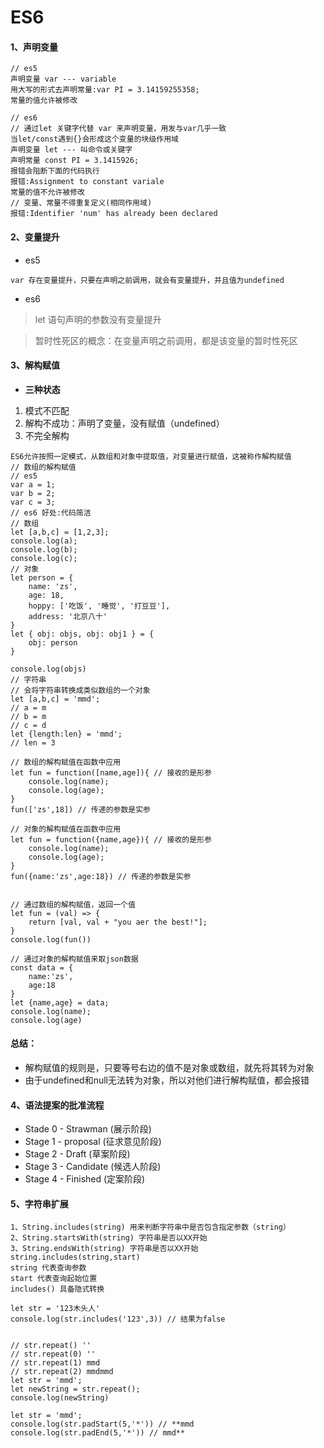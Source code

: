 # ES6
#### 1、声明变量

```
// es5
声明变量 var --- variable
用大写的形式去声明常量:var PI = 3.14159255358;
常量的值允许被修改

// es6
// 通过let 关键字代替 var 来声明变量，用发与var几乎一致
当let/const遇到{}会形成这个变量的块级作用域
声明变量 let --- 叫命令或关键字
声明常量 const PI = 3.1415926;
报错会阻断下面的代码执行
报错:Assignment to constant variale 
常量的值不允许被修改
// 变量、常量不得重复定义(相同作用域)
报错:Identifier 'num' has already been declared
```
#### 2、变量提升
- es5
> 
    var 存在变量提升，只要在声明之前调用，就会有变量提升，并且值为undefined
- es6 
> let 语句声明的参数没有变量提升

> 暂时性死区的概念：在变量声明之前调用，都是该变量的暂时性死区
#### 3、解构赋值
- **三种状态**
1. 模式不匹配
1. 解构不成功：声明了变量，没有赋值（undefined）
1. 不完全解构

```
ES6允许按照一定模式，从数组和对象中提取值，对变量进行赋值，这被称作解构赋值 
// 数组的解构赋值
// es5
var a = 1;
var b = 2;
var c = 3;
// es6 好处:代码简洁
// 数组
let [a,b,c] = [1,2,3];
console.log(a);
console.log(b);
console.log(c);
// 对象
let person = {
    name: 'zs',
    age: 18,
    hoppy: ['吃饭', '睡觉', '打豆豆'],
    address: '北京八十'
}
let { obj: objs, obj: obj1 } = {
    obj: person
}

console.log(objs)
// 字符串
// 会将字符串转换成类似数组的一个对象
let [a,b,c] = 'mmd';
// a = m
// b = m
// c = d
let {length:len} = 'mmd';
// len = 3

// 数组的解构赋值在函数中应用
let fun = function([name,age]){ // 接收的是形参
    console.log(name);
    console.log(age);
}
fun(['zs',18]) // 传递的参数是实参

// 对象的解构赋值在函数中应用
let fun = function({name,age}){ // 接收的是形参
    console.log(name);
    console.log(age);
}
fun({name:'zs',age:18}) // 传递的参数是实参


// 通过数组的解构赋值，返回一个值
let fun = (val) => {
    return [val, val + "you aer the best!"];
}
console.log(fun())

// 通过对象的解构赋值来取json数据
const data = {
    name:'zs',
    age:18
}
let {name,age} = data;
console.log(name);
console.log(age)

```
#### 总结：
- 解构赋值的规则是，只要等号右边的值不是对象或数组，就先将其转为对象
- 由于undefined和null无法转为对象，所以对他们进行解构赋值，都会报错

#### 4、语法提案的批准流程
- Stade 0 - Strawman (展示阶段)
- Stage 1 - proposal (征求意见阶段)
- Stage 2 - Draft (草案阶段)
- Stage 3 - Candidate (候选人阶段)
- Stage 4 - Finished (定案阶段)
#### 5、字符串扩展

```
1、String.includes(string) 用来判断字符串中是否包含指定参数（string）
2、String.startsWith(string) 字符串是否以XX开始
3、String.endsWith(string) 字符串是否以XX开始
string.includes(string,start) 
string 代表查询参数
start 代表查询起始位置
includes() 具备隐式转换

let str = '123木头人'
console.log(str.includes('123',3)) // 结果为false


// str.repeat() ''
// str.repeat(0) ''
// str.repeat(1) mmd
// str.repeat(2) mmdmmd
let str = 'mmd';
let newString = str.repeat();
console.log(newString)

let str = 'mmd';
console.log(str.padStart(5,'*')) // **mmd
console.log(str.padEnd(5,'*')) // mmd**
```
